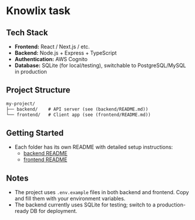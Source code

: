 # Knowlix task

## Tech Stack
- **Frontend:** React / Next.js / etc.
- **Backend:** Node.js + Express + TypeScript
- **Authentication:** AWS Cognito
- **Database:** SQLite (for local/testing), switchable to PostgreSQL/MySQL in production

## Project Structure

```markdown
my-project/
├── backend/    # API server (see (backend/README.md))
└── frontend/   # Client app (see (frontend/README.md))
```


## Getting Started
- Each folder has its own README with detailed setup instructions:
  - [backend README](backend/README.md)
  - [frontend README](frontend/README.md)

## Notes
- The project uses `.env.example` files in both backend and frontend. Copy and fill them with your environment variables.
- The backend currently uses SQLite for testing; switch to a production-ready DB for deployment.

